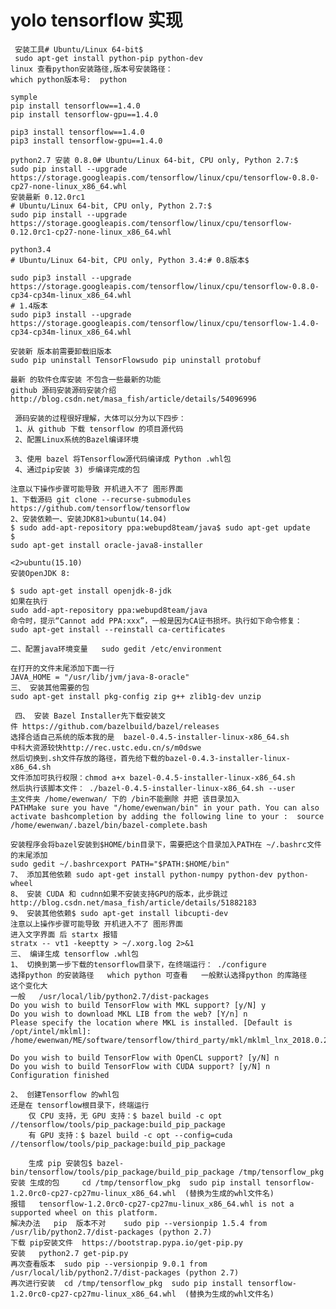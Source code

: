 # yolo tensorflow 实现

     安装工具# Ubuntu/Linux 64-bit$ 
     sudo apt-get install python-pip python-dev
    linux 查看python安装路径,版本号安装路径：
    which python版本号:  python
    
    symple 
    pip install tensorflow==1.4.0
    pip install tensorflow-gpu==1.4.0
    
    pip3 install tensorflow==1.4.0
    pip3 install tensorflow-gpu==1.4.0
    
    python2.7 安装 0.8.0# Ubuntu/Linux 64-bit, CPU only, Python 2.7:$ 
    sudo pip install --upgrade https://storage.googleapis.com/tensorflow/linux/cpu/tensorflow-0.8.0-cp27-none-linux_x86_64.whl
    安装最新 0.12.0rc1
    # Ubuntu/Linux 64-bit, CPU only, Python 2.7:$ 
    sudo pip install --upgrade https://storage.googleapis.com/tensorflow/linux/cpu/tensorflow-0.12.0rc1-cp27-none-linux_x86_64.whl

    python3.4
    # Ubuntu/Linux 64-bit, CPU only, Python 3.4:# 0.8版本$ 
    
    sudo pip3 install --upgrade https://storage.googleapis.com/tensorflow/linux/cpu/tensorflow-0.8.0-cp34-cp34m-linux_x86_64.whl
    # 1.4版本
    sudo pip3 install --upgrade https://storage.googleapis.com/tensorflow/linux/cpu/tensorflow-1.4.0-cp34-cp34m-linux_x86_64.whl
    
    安装新 版本前需要卸载旧版本
    sudo pip uninstall TensorFlowsudo pip uninstall protobuf 
    
    最新 的软件仓库安装 不包含一些最新的功能
    github 源码安装源码安装介绍
    http://blog.csdn.net/masa_fish/article/details/54096996
    
     源码安装的过程很好理解，大体可以分为以下四步：
     1、从 github 下载 tensorflow 的项目源代码
     2、配置Linux系统的Bazel编译环境
     
     3、使用 bazel 将Tensorflow源代码编译成 Python .whl包
     4、通过pip安装 3) 步编译完成的包
     
    注意以下操作步骤可能导致 开机进入不了 图形界面
    1、下载源码 git clone --recurse-submodules https://github.com/tensorflow/tensorflow
    2、安装依赖一、安装JDK81>ubuntu(14.04)
    $ sudo add-apt-repository ppa:webupd8team/java$ sudo apt-get update
    $ 
    sudo apt-get install oracle-java8-installer 
    
    <2>ubuntu(15.10)    
    安装OpenJDK 8:
    
    $ sudo apt-get install openjdk-8-jdk 
    如果在执行 
    sudo add-apt-repository ppa:webupd8team/java 
    命令时，提示“Cannot add PPA:xxx”，一般是因为CA证书损坏。执行如下命令修复：
    sudo apt-get install --reinstall ca-certificates
    
    二、配置java环境变量   sudo gedit /etc/environment  
    
    在打开的文件末尾添加下面一行   
    JAVA_HOME = "/usr/lib/jvm/java-8-oracle"
    三、 安装其他需要的包
    sudo apt-get install pkg-config zip g++ zlib1g-dev unzip

     四、 安装 Bazel Installer先下载安装文件 https://github.com/bazelbuild/bazel/releases
    选择合适自己系统的版本我的是  bazel-0.4.5-installer-linux-x86_64.sh
    中科大资源较快http://rec.ustc.edu.cn/s/m0dswe
    然后切换到.sh文件存放的路径，首先给下载的bazel-0.4.3-installer-linux-x86_64.sh
    文件添加可执行权限：chmod a+x bazel-0.4.5-installer-linux-x86_64.sh
    然后执行该脚本文件： ./bazel-0.4.5-installer-linux-x86_64.sh --user
    主文件夹 /home/ewenwan/ 下的 /bin不能删除 并把 该目录加入 
    PATHMake sure you have "/home/ewenwan/bin" in your path. You can also activate bashcompletion by adding the following line to your :  source /home/ewenwan/.bazel/bin/bazel-complete.bash
    
    安装程序会将bazel安装到$HOME/bin目录下，需要把这个目录加入PATH在 ~/.bashrc文件的末尾添加
    sudo gedit ~/.bashrcexport PATH="$PATH:$HOME/bin"
    7、 添加其他依赖 sudo apt-get install python-numpy python-dev python-wheel
    8、 安装 CUDA 和 cudnn如果不安装支持GPU的版本，此步跳过  http://blog.csdn.net/masa_fish/article/details/51882183
    9、 安装其他依赖$ sudo apt-get install libcupti-dev
    注意以上操作步骤可能导致 开机进入不了 图形界面
    进入文字界面 后 startx 报错
    stratx -- vt1 -keeptty > ~/.xorg.log 2>&1
    三、 编译生成 tensorflow .whl包
    1、 切换到第一步下载的tensorflow目录下，在终端运行： ./configure
    选择python 的安装路径   which python 可查看   一般默认选择python 的库路径    这个变化大     
    一般   /usr/local/lib/python2.7/dist-packages
    Do you wish to build TensorFlow with MKL support? [y/N] y
    Do you wish to download MKL LIB from the web? [Y/n] n
    Please specify the location where MKL is installed. [Default is /opt/intel/mklml]: /home/ewenwan/ME/software/tensorflow/third_party/mkl/mklml_lnx_2018.0.20170425

    Do you wish to build TensorFlow with OpenCL support? [y/N] n
    Do you wish to build TensorFlow with CUDA support? [y/N] n
    Configuration finished
    
    2、 创建Tensorflow 的whl包
    还是在 tensorflow根目录下，终端运行
        仅 CPU 支持，无 GPU 支持：$ bazel build -c opt //tensorflow/tools/pip_package:build_pip_package   
        有 GPU 支持：$ bazel build -c opt --config=cuda //tensorflow/tools/pip_package:build_pip_package 

        生成 pip 安装包$ bazel-bin/tensorflow/tools/pip_package/build_pip_package /tmp/tensorflow_pkg
    安装 生成的包     cd /tmp/tensorflow_pkg  sudo pip install tensorflow-1.2.0rc0-cp27-cp27mu-linux_x86_64.whl  (替换为生成的whl文件名)
    报错   tensorflow-1.2.0rc0-cp27-cp27mu-linux_x86_64.whl is not a supported wheel on this platform.
    解决办法   pip  版本不对    sudo pip --versionpip 1.5.4 from /usr/lib/python2.7/dist-packages (python 2.7)
    下载 pip安装文件  https://bootstrap.pypa.io/get-pip.py
    安装   python2.7 get-pip.py
    再次查看版本  sudo pip --versionpip 9.0.1 from /usr/local/lib/python2.7/dist-packages (python 2.7)
    再次进行安装  cd /tmp/tensorflow_pkg  sudo pip install tensorflow-1.2.0rc0-cp27-cp27mu-linux_x86_64.whl  (替换为生成的whl文件名)
